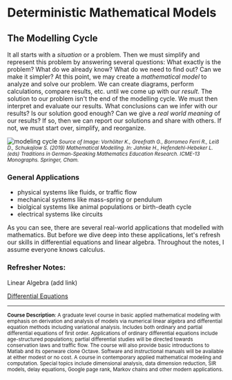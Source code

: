 # Deterministic Mathematical Models 

## The Modelling Cycle

It all starts with a *situation* or a problem. Then we must simplify and represent this problem by answering several questions: What exactly is the problem? What do we already know? What do we need to find out? Can we make it simpler? At this point, we may create a *mathematical model* to analyze and solve our problem. We can create diagrams, perform calculations, compare results, etc. until we come up with our *result*. The solution to our problem isn't the end of the modelling cycle. We must then interpret and evaluate our results. What conclusions can we infer with our results? Is our solution good enough? Can we give a *real world meaning* of our results? If so, then we can report our solutions and share with others. If not, we must start over, simplify, and reorganize. 


![modeling cycle](https://media.springernature.com/original/springer-static/image/chp%3A10.1007%2F978-3-030-11069-7_4/MediaObjects/456589_1_En_4_Fig4_HTML.png)
*<small>Source of Image: Vorhölter K., Greefrath G., Borromeo Ferri R., Leiß D., Schukajlow S. (2019) Mathematical Modelling. In: Jahnke H., Hefendehl-Hebeker L. (eds) Traditions in German-Speaking Mathematics Education Research. ICME-13 Monographs. Springer, Cham.</small>*


### General Applications 
- physical systems like fluids, or traffic flow
- mechanical systems like mass-spring or pendulum
- biolgical systems like animal populations or birth-death cycle
- electrical systems like circuits

As you can see, there are several real-world applications that modelled with mathematics. But before we dive deep into these applications, let's refresh our skills in differential equations and linear algebra. Throughout the notes, I assume everyone knows calculus.

### Refresher Notes:
Linear Algebra (add link) 

[Differential Equations](differential_eq.md)










----------
<small><b>Course Description</b>: A graduate level course in basic applied mathematical modeling with emphasis on derivation and analysis of models via numerical linear algebra and differential equation methods including variational analysis. Includes both ordinary and partial differential equations of first order. Applications of ordinary differential equations include age-structured populations; partial differential studies will be directed towards conservation laws and traffic flow. The course will also provide basic introductions to Matlab and its openware clone Octave. Software and instructional manuals will be available at either modest or no cost. A course in contemporary applied mathematical modeling and computation. Special topics include dimensional analysis, data dimension reduction, SIR models, delay equations, Google page rank, Markov chains and other modern applications.</small>
